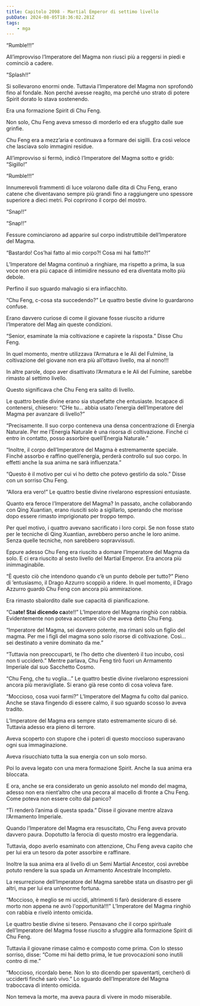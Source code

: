 ```yaml
---
title: Capitolo 2098 - Martial Emperor di settimo livello
pubDate: 2024-08-05T18:36:02.281Z
tags:
    - mga
---
```



“Rumble!!!”

All’improvviso l’Imperatore del Magma non riuscì più a reggersi in piedi e cominciò a cadere.

“Splash!!”

Si sollevarono enormi onde. Tuttavia l’Imperatore del Magma non sprofondò fino al fondale. Non perché avesse reagito, ma perché uno strato di potere Spirit dorato lo stava sostenendo.

Era una formazione Spirit di Chu Feng.

Non solo, Chu Feng aveva smesso di morderlo ed era sfuggito dalle sue grinfie.

Chu Feng era a mezz’aria e continuava a formare dei sigilli. Era così veloce che lasciava solo immagini residue.

All’improvviso si fermò, indicò l’Imperatore del Magma sotto e gridò: “Sigillo!”

“Rumble!!!”

Innumerevoli frammenti di luce volarono dalle dita di Chu Feng, erano catene che diventavano sempre più grandi fino a raggiungere uno spessore superiore a dieci metri. Poi coprirono il corpo del mostro.

“Snap!!”

“Snap!!”

Fessure cominciarono ad apparire sul corpo indistruttibile dell’Imperatore del Magma.

“Bastardo! Cos’hai fatto al mio corpo?! Cosa mi hai fatto?!”

L’Imperatore del Magma continuò a ringhiare, ma rispetto a prima, la sua voce non era più capace di intimidire nessuno ed era diventata molto più debole.

Perfino il suo sguardo malvagio si era infiacchito.

“Chu Feng, c-cosa sta succedendo?” Le quattro bestie divine lo guardarono confuse.

Erano davvero curiose di come il giovane fosse riuscito a ridurre l’Imperatore del Mag ain queste condizioni.

“Senior, esaminate la mia coltivazione e capirete la risposta.” Disse Chu Feng.

In quel momento, mentre utilizzava l’Armatura e le Ali del Fulmine, la coltivazione del giovane non era più all’ottavo livello, ma al nono!!!

In altre parole, dopo aver disattivato l’Armatura e le Ali del Fulmine, sarebbe rimasto al settimo livello.

Questo significava che Chu Feng era salito di livello.

Le quattro bestie divine erano sia stupefatte che entusiaste. Incapace di contenersi, chiesero: “CHe tu… abbia usato l’energia dell’Imperatore del Magma per avanzare di livello?”

“Precisamente. Il suo corpo conteneva una densa concentrazione di Energia Naturale. Per me l’Energia Naturale è una risorsa di coltivazione. Finché ci entro in contatto, posso assorbire quell’Energia Naturale.”

“Inoltre, il corpo dell’Imperatore del Magma è estremamente speciale. Finché assorbo e raffino quell’energia, perderà controllo sul suo corpo. In effetti anche la sua anima ne sarà influenzata.”

“Questo è il motivo per cui vi ho detto che potevo gestirlo da solo.” Disse con un sorriso Chu Feng.

“Allora era vero!” Le quattro bestie divine rivelarono espressioni entusiaste.

Quanto era feroce l’Imperatore del Magma? In passato, anche collaborando con Qing Xuantian, erano riusciti solo a sigillarlo, sperando che morisse dopo essere rimasto imprigionato per troppo tempo.

Per quel motivo, i quattro avevano sacrificato i loro corpi. Se non fosse stato per le tecniche di Qing Xuantian, avrebbero perso anche le loro anime. Senza quelle tecniche, non sarebbero sopravvissuti.

Eppure adesso Chu Feng era riuscito a domare l’Imperatore del Magma da solo. E ci era riuscito al sesto livello del Martial Emperor. Era ancora più inimmaginabile.

“È questo ciò che intendono quando c’è un punto debole per tutto?” Pieno di ’entusiasmo, il Drago Azzurro scoppiò a ridere. In quel momento, il Drago Azzurro guardò Chu Feng con ancora più ammirazione.

Era rimasto sbalordito dalle sue capacità di pianificazione.

“Ca**ate! Stai dicendo ca**ate!!” L’Imperatore del Magma ringhiò con rabbia. Evidentemente non poteva accettare ciò che aveva detto Chu Feng.

“Imperatore del Magma, sei davvero potente, ma rimani solo un figlio del magma. Per me i figli del magma sono solo risorse di coltivazione. Così… sei destinato a venire dominato da me.”

“Tuttavia non preoccuparti, te l’ho detto che diventerò il tuo incubo, così non ti ucciderò.” Mentre parlava, Chu Feng tirò fuori un Armamento Imperiale dal suo Sacchetto Cosmo.

“Chu Feng, che tu voglia…” Le quattro bestie divine rivelarono espressioni ancora più meravigliate. Si erano già rese conto di cosa voleva fare.

“Moccioso, cosa vuoi farmi?” L’Imperatore del Magma fu colto dal panico. Anche se stava fingendo di essere calmo, il suo sguardo scosso lo aveva tradito.

L’Imperatore del Magma era sempre stato estremamente sicuro di sé. Tuttavia adesso era pieno di terrore.

Aveva scoperto con stupore che i poteri di questo moccioso superavano ogni sua immaginazione.

Aveva risucchiato tutta la sua energia con un solo morso.

Poi lo aveva legato con una mera formazione Spirit. Anche la sua anima era bloccata.

E ora, anche se era considerato un genio assoluto nel mondo del magma, adesso non era nient’altro che una pecora al macello di fronte a Chu Feng. Come poteva non essere colto dal panico?

“Ti renderò l’anima di questa spada.” Disse il giovane mentre alzava l’Armamento Imperiale.

Quando l’Imperatore del Magma era resuscitato, Chu Feng aveva provato davvero paura. Dopotutto la ferocia di questo mostro era leggendaria.

Tuttavia, dopo averlo esaminato con attenzione, Chu Feng aveva capito che per lui era un tesoro da poter assorbire e raffinare.

Inoltre la sua anima era al livello di un Semi Martial Ancestor, così avrebbe potuto rendere la sua spada un Armamento Ancestrale Incompleto.

La resurrezione dell’Imperatore del Magma sarebbe stata un disastro per gli altri, ma per lui era un’enorme fortuna.

“Moccioso, è meglio se mi uccidi, altrimenti ti farò desiderare di essere morto non appena ne avrò l'opportunità!!!" L’Imperatore del Magma ringhiò con rabbia e rivelò intento omicida.

Le quattro bestie divine si tesero. Pensavano che il corpo spirituale dell’Imperatore del Magma fosse riuscito a sfuggire alla formazione Spirit di Chu Feng.

Tuttavia il giovane rimase calmo e composto come prima. Con lo stesso sorriso, disse: “Come mi hai detto prima, le tue provocazioni sono inutili contro di me.”

“Moccioso, ricordalo bene. Non lo sto dicendo per spaventarti, cercherò di ucciderti finché sarò vivo.” Lo sguardo dell’Imperatore del Magma traboccava di intento omicida.

Non temeva la morte, ma aveva paura di vivere in modo miserabile.


